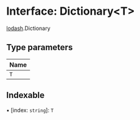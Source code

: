 # Interface: Dictionary\<T\>

[lodash](../modules/lodash.md).Dictionary

## Type parameters

| Name |
| :--- |
| `T`  |

## Indexable

▪ [index: `string`]: `T`
